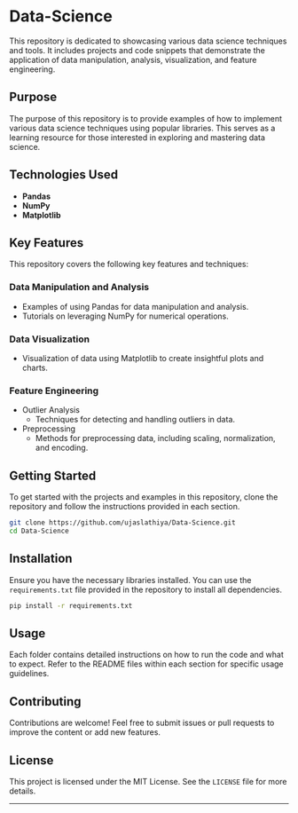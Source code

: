 
# Data-Science

This repository is dedicated to showcasing various data science techniques and tools. It includes projects and code snippets that demonstrate the application of data manipulation, analysis, visualization, and feature engineering.

## Purpose

The purpose of this repository is to provide examples of how to implement various data science techniques using popular libraries. This serves as a learning resource for those interested in exploring and mastering data science.

## Technologies Used

- **Pandas**
- **NumPy**
- **Matplotlib**

## Key Features

This repository covers the following key features and techniques:

### Data Manipulation and Analysis

- Examples of using Pandas for data manipulation and analysis.
- Tutorials on leveraging NumPy for numerical operations.

### Data Visualization

- Visualization of data using Matplotlib to create insightful plots and charts.

### Feature Engineering

- Outlier Analysis
  - Techniques for detecting and handling outliers in data.
- Preprocessing
  - Methods for preprocessing data, including scaling, normalization, and encoding.

## Getting Started

To get started with the projects and examples in this repository, clone the repository and follow the instructions provided in each section.

```sh
git clone https://github.com/ujaslathiya/Data-Science.git
cd Data-Science
```

## Installation

Ensure you have the necessary libraries installed. You can use the `requirements.txt` file provided in the repository to install all dependencies.

```sh
pip install -r requirements.txt
```

## Usage

Each folder contains detailed instructions on how to run the code and what to expect. Refer to the README files within each section for specific usage guidelines.

## Contributing

Contributions are welcome! Feel free to submit issues or pull requests to improve the content or add new features.

## License

This project is licensed under the MIT License. See the `LICENSE` file for more details.

---

